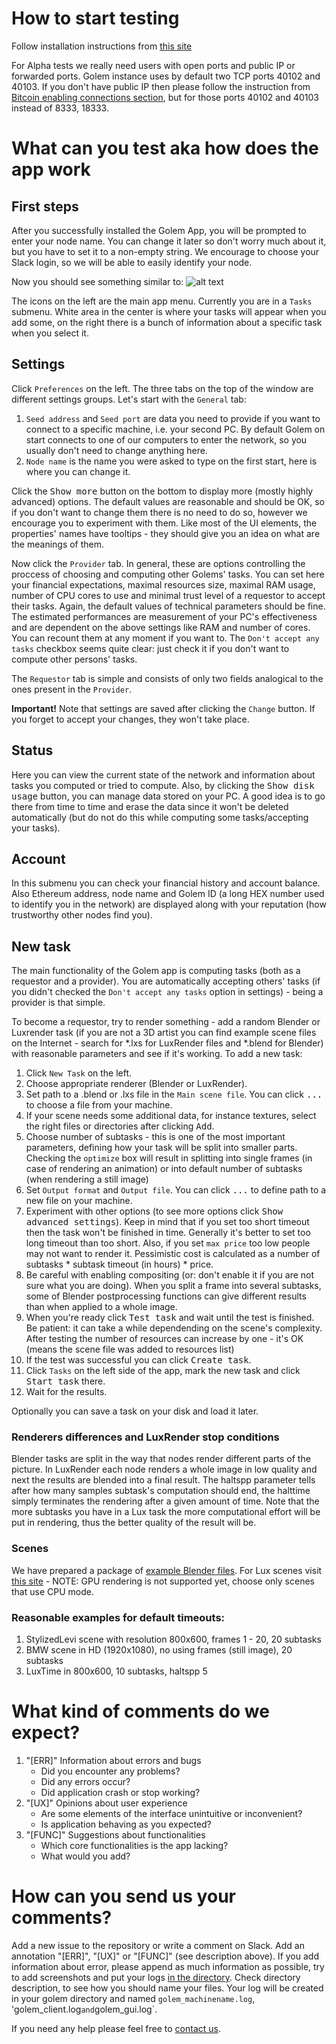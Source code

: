 # How to start testing 

Follow installation instructions from [this site](https://github.com/imapp-pl/golem-docs/blob/master/Installation.md)

For Alpha tests we really need users with open ports and public IP or forwarded ports. Golem instance uses by default two TCP ports 40102 and 40103.
If you don't have public IP then please follow the instruction from [Bitcoin enabling connections section](https://bitcoin.org/en/full-node#enabling-connections), but for those ports 40102 and 40103 instead of 8333, 18333.

# What can you test aka how does the app work 
## First steps
After you successfully installed the Golem App, you will be prompted to enter your node name. You can change it later so don't worry much about it, but you have to set it to a non-empty string. We encourage to choose your Slack login, so we will be able to easily identify your node.

Now you should see something similar to:
![alt text](http://golemproject.net/img/golemstartscreenshot.png "Main window")

The icons on the left are the main app menu. Currently you are in a `Tasks` submenu. White area in the center is where your tasks will appear when you add some, on the right there is a bunch of information about a specific task when you select it.

## Settings
Click `Preferences` on the left. The three tabs on the top of the window are different settings groups. Let's start with the `General` tab:
   1. `Seed address` and `Seed port` are data you need to provide if you want to connect to a specific machine, i.e. your second PC. By default Golem on start connects to one of our computers to enter the network, so you usually don't need to change anything here.
   2. `Node name` is the name you were asked to type on the first start, here is where you can change it.

Click the <kbd>Show more</kbd> button on the bottom to display more (mostly highly advanced) options. The default values are reasonable and should be OK, so if you don't want to change them there is no need to do so, however we encourage you to experiment with them. Like most of the UI elements, the properties' names have tooltips - they should give you an idea on what are the meanings of them.

Now click the `Provider` tab. In general, these are options controlling the proccess of choosing and computing other Golems' tasks. You can set here your financial expectations, maximal resources size, maximal RAM usage, number of CPU cores to use and minimal trust level of a requestor to accept their tasks. Again, the default values of technical parameters should be fine.
The estimated performances are measurement of your PC's effectiveness and are dependent on the above settings like RAM and number of cores. You can recount them at any moment if you want to. 
The `Don't accept any tasks` checkbox seems quite clear: just check it if you don't want to compute other persons' tasks.

The `Requestor` tab is simple and consists of only two fields analogical to the ones present in the `Provider`.

**Important!** Note that settings are saved after clicking the `Change` button. If you forget to accept your changes, they won't take place.

## Status
Here you can view the current state of the network and information about tasks you computed or tried to compute. Also, by clicking the <kbd>Show disk usage</kbd> button, you can manage data stored on your PC. A good idea is to go there from time to time and erase the data since it won't be deleted automatically (but do not do this while computing some tasks/accepting your tasks).

## Account
In this submenu you can check your financial history and account balance. Also Ethereum address, node name and Golem ID (a long HEX number used to identify you in the network) are displayed along with your reputation (how trustworthy other nodes find you).

## New task
The main functionality of the Golem app is computing tasks (both as a requestor and a provider). You are automatically accepting others' tasks (if you didn't checked the `Don't accept any tasks` option in settings) - being a provider is that simple. 

To become a requestor, try to render something - add a random Blender or Luxrender task (if you are not a 3D artist you can find example scene files on the Internet - search for *.lxs for LuxRender files and *.blend for Blender) with reasonable parameters and see if it's working. To add a new task: 
   1. Click `New Task` on the left.
   2. Choose appropriate renderer (Blender or LuxRender).
   3. Set path to a .blend or .lxs file in the `Main scene file`. You can click <kbd>...</kbd> to choose a file from your machine. 
   4. If your scene needs some additional data, for instance textures, select the right files or directories after clicking <kbd>Add</kbd>.
   5. Choose number of subtasks - this is one of the most important parameters, defining how your task will be split into smaller parts. Checking the `optimize` box will result in splitting into single frames (in case of rendering an animation) or into default number of subtasks (when rendering a still image)
   6. Set `Output format` and `Output file`. You can click <kbd>...</kbd> to define path to a new file on your machine. 
   7. Experiment with other options (to see more options click <kbd>Show advanced settings</kbd>). Keep in mind that if you set too short timeout then the task won't be finished in time. Generally it's better to set too long timeout than too short. Also, if you set `max price` too low people may not want to render it. Pessimistic cost is calculated as a number of subtasks * subtask timeout (in hours) * price.
   8. Be careful with enabling compositing (or: don't enable it if you are not sure what you are doing). When you split a frame into several subtasks, some of Blender postprocessing functions can give different results than when applied to a whole image.
   9. When you're ready click <kbd>Test task</kbd> and wait until the test is finished. Be patient: it can take a while dependending on the scene's complexity. After testing the number of resources can increase by one - it's OK (means the scene file was added to resources list)
   10. If the test was successful you can click <kbd>Create task</kbd>. 
   11. Click `Tasks` on the left side of the app, mark the new task and click <kbd>Start task</kbd> there. 
   12. Wait for the results.

Optionally you can save a task on your disk and load it later.

### Renderers differences and LuxRender stop conditions
Blender tasks are split in the way that nodes render different parts of the picture. In LuxRender each node renders a whole image in low quality and next the results are blended into a final result. The haltspp parameter tells after how many samples subtask's computation should end, the halttime simply terminates the rendering after a given amount of time. 
Note that the more subtasks you have in a Lux task the more computational effort will be put in rendering, thus the better quality of the result will be.

### Scenes
We have prepared a package of [example Blender files](https://www.dropbox.com/sh/b6bhcav47komg59/AACLeKqvYRxohwlJxa0w3omja/BlenderScenes.zip?dl=0). For Lux scenes visit [this site](http://www.luxrender.net/wiki/Show-off_pack) - NOTE: GPU rendering is not supported yet, choose only scenes that use CPU mode.

### Reasonable examples for default timeouts:
1. StylizedLevi scene with resolution 800x600, frames 1 - 20, 20 subtasks
2. BMW scene in HD (1920x1080), no using frames (still image), 20 subtasks
3. LuxTime in 800x600, 10 subtasks, haltspp 5


# What kind of comments do we expect?

1. "[ERR]" Information about errors and bugs
   - Did you encounter any problems? 
   - Did any errors occur?
   - Did application crash or stop working? 
2. "[UX]" Opinions about user experience
   - Are some elements of the interface unintuitive or inconvenient? 
   - Is application behaving as you expected? 
3. "[FUNC]" Suggestions about functionalities
   - Which core functionalities is the app lacking? 
   - What would you add? 

# How can you send us your comments? 
Add a new issue to the repository or write a comment on Slack. Add an annotation "[ERR]", "[UX]" or "[FUNC]" (see description above). If you add information about error, please append as much information as possible, try to add screenshots and put your logs [in the directory](https://drive.google.com/folderview?id=0B8jXV0W-_NcWVFM0RU9XWlI4Q2M&usp=drive_web#list). Check directory description, to see how you should name your files. Your log will be created in your golem directory and named `golem_machinename.log`, 'golem_client.log` and `golem_gui.log`. 

If you need any help please feel free to [contact us](<mailto:testnet@golemproject.net>).
